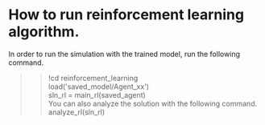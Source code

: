 # How to run reinforcement learning algorithm.
In order to run the simulation with the trained model, run the following command.
>> !cd reinforcement_learning  
>> load('saved_model/Agent_xx')   
>> sln_rl = main_rl(saved_agent)  
You can also analyze the solution with the following command.
>> analyze_rl(sln_rl)  